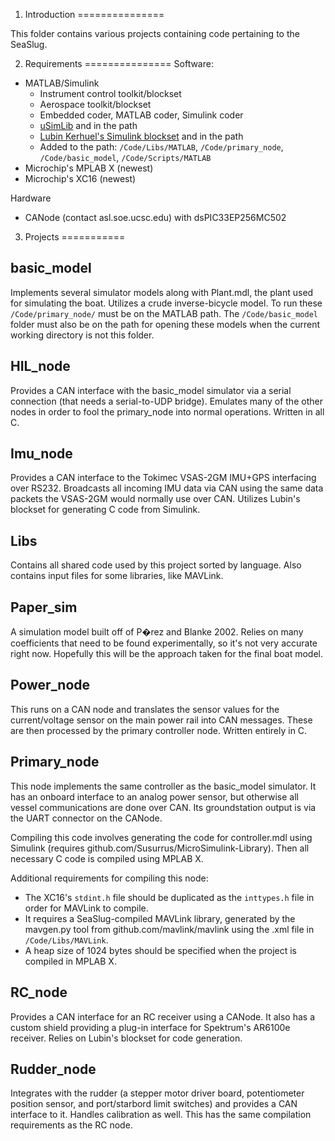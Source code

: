 1. Introduction
===============

This folder contains various projects containing code pertaining to the SeaSlug.

2. Requirements
===============
Software:
 * MATLAB/Simulink
     * Instrument control toolkit/blockset
     * Aerospace toolkit/blockset
     * Embedded coder, MATLAB coder, Simulink coder
     * [uSimLib](https://github.com/Susurrus/MicroSimulink-Library) and in the path
     * [Lubin Kerhuel's Simulink blockset](http://www.kerhuel.eu/wiki/Simulink_-_Embedded_Target_for_PIC) and in the path
     * Added to the path: `/Code/Libs/MATLAB`, `/Code/primary_node`, `/Code/basic_model`, `/Code/Scripts/MATLAB`
 * Microchip's MPLAB X (newest)
 * Microchip's XC16 (newest)

Hardware
 * CANode (contact asl.soe.ucsc.edu) with dsPIC33EP256MC502

3. Projects
===========

basic_model
-----------
Implements several simulator models along with Plant.mdl, the plant used for simulating the boat. Utilizes a crude inverse-bicycle model. To run these `/Code/primary_node/` must be on the MATLAB path. The `/Code/basic_model` folder must also be on the path for opening these models when the current working directory is not this folder.

HIL_node
--------
Provides a CAN interface with the basic_model simulator via a serial connection (that needs a serial-to-UDP bridge). Emulates many of the other nodes in order to fool the primary_node into normal operations. Written in all C.

Imu_node
--------
Provides a CAN interface to the Tokimec VSAS-2GM IMU+GPS interfacing over RS232. Broadcasts all incoming IMU data via CAN using the same data packets the VSAS-2GM would normally use over CAN. Utilizes Lubin's blockset for generating C code from Simulink.

Libs
----
Contains all shared code used by this project sorted by language. Also contains input files for some libraries, like MAVLink.
 
Paper_sim
---------
A simulation model built off of P�rez and Blanke 2002. Relies on many coefficients that need to be found experimentally, so it's not very accurate right now. Hopefully this will be the approach taken for the final boat model.

Power_node
----------
This runs on a CAN node and translates the sensor values for the current/voltage sensor on the main power rail into CAN messages. These are then processed by the primary controller node. Written entirely in C.

Primary_node
------------
This node implements the same controller as the basic_model simulator. It has an onboard interface to an analog power sensor, but otherwise all vessel communications are done over CAN. Its groundstation output is via the UART connector on the CANode.

Compiling this code involves generating the code for controller.mdl using Simulink (requires github.com/Susurrus/MicroSimulink-Library). Then all necessary C code is compiled using MPLAB X.

Additional requirements for compiling this node:
 * The XC16's `stdint.h` file should be duplicated as the `inttypes.h` file in order for MAVLink to compile.
 * It requires a SeaSlug-compiled MAVLink library, generated by the mavgen.py tool from github.com/mavlink/mavlink using the .xml file in `/Code/Libs/MAVLink`.
 * A heap size of 1024 bytes should be specified when the project is compiled in MPLAB X.

RC_node
-------
Provides a CAN interface for an RC receiver using a CANode. It also has a custom shield providing a plug-in interface for Spektrum's AR6100e receiver. Relies on Lubin's blockset for code generation.

Rudder_node
----------------
Integrates with the rudder (a stepper motor driver board, potentiometer position sensor, and port/starbord limit switches) and provides a CAN interface to it. Handles calibration as well. This has the same compilation requirements as the RC node.
